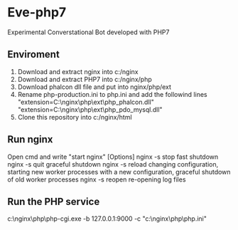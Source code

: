 # Eve-php7
Experimental Converstational Bot developed with PHP7

## Enviroment
1. Download and extract nginx into c:/nginx
2. Download and extract PHP7 into c:/nginx/php
3. Download phalcon dll file and put into nginx/php/ext
4. Rename php-production.ini to php.ini and add the followind lines
 "extension=C:\nginx\php\ext\php_phalcon.dll"
 "extension=C:\nginx\php\ext\php_pdo_mysql.dll"
5. Clone this repository into c:/nginx/html

## Run nginx
Open cmd and write "start nginx"
[Options]
nginx -s stop  fast shutdown
nginx -s quit  graceful shutdown
nginx -s reload  changing configuration, starting new worker processes with a new configuration, graceful shutdown of old worker processes 
nginx -s reopen  re-opening log files

## Run the PHP service
c:\nginx\php\php-cgi.exe -b 127.0.0.1:9000 -c "c:\nginx\php\php.ini" 